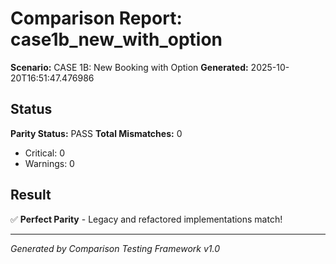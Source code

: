 # Comparison Report: case1b_new_with_option
**Scenario:** CASE 1B: New Booking with Option
**Generated:** 2025-10-20T16:51:47.476986

## Status
**Parity Status:** PASS
**Total Mismatches:** 0
  - Critical: 0
  - Warnings: 0

## Result
✅ **Perfect Parity** - Legacy and refactored implementations match!

---
*Generated by Comparison Testing Framework v1.0*